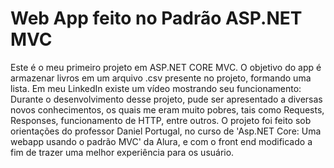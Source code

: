 # Web App feito no Padrão ASP.NET MVC
Este é o meu primeiro projeto em ASP.NET CORE MVC. O objetivo do app é armazenar livros em um arquivo .csv presente no projeto, formando uma lista.
Em meu LinkedIn existe um vídeo mostrando seu funcionamento:
Durante o desenvolvimento desse projeto, pude ser apresentado a diversas novos conhecimentos, os quais me eram muito pobres, tais como Requests, Responses, funcionamento de HTTP, entre outros.
O projeto foi feito sob orientações do professor Daniel Portugal, no curso de 'Asp.NET Core: Uma webapp usando o padrão MVC' da Alura, e com o front end modificado a fim de trazer uma melhor experiência para os usuário.
